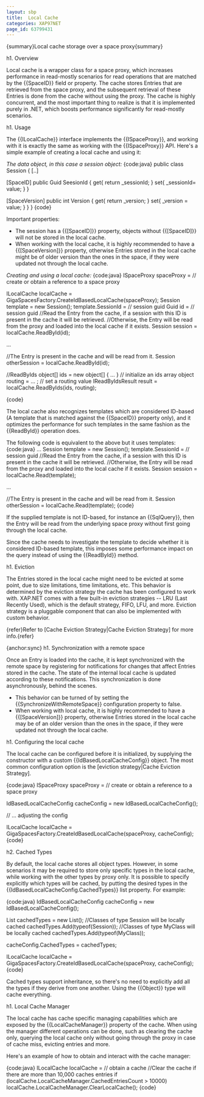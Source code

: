 ```yaml
---
layout: sbp
title:  Local Cache
categories: XAP97NET
page_id: 63799431
---
```


{summary}Local cache storage over a space proxy{summary}

h1. Overview

Local cache is a wrapper class for a space proxy, which increases performance in read-mostly scenarios for read operations that are matched by the {{SpaceID}} field or property. The cache stores Entries that are retrieved from the space proxy, and the subsequent retrieval of these Entries is done from the cache without using the proxy. The cache is highly concurrent, and the most important thing to realize is that it is implemented purely in .NET, which boosts performance significantly for read-mostly scenarios.

h1. Usage

The {{ILocalCache}} interface implements the {{ISpaceProxy}}, and working with it is exactly the same as working with the {{ISpaceProxy}} API. Here's a simple example of creating a local cache and using it:

*The data object, in this case a session object:*
{code:java}
public class Session
{
  [..]

  [SpaceID]
  public Guid SeesionId
  {
    get{ return _sessionId; }
    set{ _sessionId= value; }
  }

  [SpaceVersion]
  public int Version
  {
    get{ return _version; }
    set{ _version = value; }
  }
}
{code}

Important properties:
* The session has a {{\[SpaceID\]}} property, objects without {{\[SpaceID\]}} will not be stored in the local cache.
* When working with the local cache, it is highly recommended to have a {{\[SpaceVersion\]}} property, otherwise Entries stored in the local cache might be of older version than the ones in the space, if they were updated not through the local cache.

*Creating and using a local cache:*
{code:java}
ISpaceProxy spaceProxy = // create or obtain a reference to a space proxy

ILocalCache localCache = GigaSpacesFactory.CreateIdBasedLocalCache(spaceProxy);
Session template = new Session();
template.SessionId = // session guid
Guid id = // session guid
//Read the Entry from the cache, if a session with this ID is present in the cache it will be retrieved.
//Otherwise, the Entry will be read from the proxy and loaded into the local cache if it exists.
Session session = localCache.ReadById<Session>(id);

...

//The Entry is present in the cache and will be read from it.
Session otherSession = localCache.ReadById<Session>(id);

//ReadByIds
object[] ids = new object[] { ... } // initialize an ids array
object routing = ... ; // set a routing value
IReadByIdsResult<Session> result = localCache.ReadByIds<Session>(ids, routing);

{code}

The local cache also recognizes templates which are considered ID-based (A template that is matched against the {{SpaceID}} property only), and it optimizes the performance for such templates in the same fashion as the {{ReadById}} operation does.

The following code is equivalent to the above but it uses templates:
{code:java}
...
Session template = new Session();
template.SessionId = // session guid
//Read the Entry from the cache, if a session with this ID is present in the cache it will be retrieved.
//Otherwise, the Entry will be read from the proxy and loaded into the local cache if it exists.
Session session = localCache.Read(template);

...

//The Entry is present in the cache and will be read from it.
Session otherSession = localCache.Read(template);
{code}

If the supplied template is not ID-based, for instance an {{SqlQuery}}, then the Entry will be read from the underlying space proxy without first going through the local cache.

Since the cache needs to investigate the template to decide whether it is considered ID-based template, this imposes some performance impact on the query instead of using the {{ReadById}} method.

h1. Eviction

The Entries stored in the local cache might need to be evicted at some point, due to size limitations, time limitations, etc. This behavior is determined by the eviction strategy the cache has been configured to work with. XAP.NET comes with a few built-in eviction strategies -- LRU (Last Recently Used), which is the default strategy, FIFO, LFU, and more. Eviction strategy is a pluggable component that can also be implemented with custom behavior.

{refer}Refer to [Cache Eviction Strategy|Cache Eviction Strategy] for more info.{refer}

{anchor:sync}
h1. Synchronization with a remote space

Once an Entry is loaded into the cache, it is kept synchronized with the remote space by registering for notifications for changes that affect Entries stored in the cache. The state of the internal local cache is updated according to these notifications. This synchronization is done asynchronously, behind the scenes.
* This behavior can be turned of by setting the {{SynchronizeWithRemoteSpace}} configuration property to false.
* When working with local cache, it is highly recommended to have a {{\[SpaceVersion\]}} property, otherwise Entries stored in the local cache may be of an older version than the ones in the space, if they were updated not through the local cache.

h1. Configuring the local cache

The local cache can be configured before it is initialized, by supplying the constructor with a custom {{IdBasedLocalCacheConfig}} object. The most common configuration option is the [eviction strategy|Cache Eviction Strategy].

{code:java}
ISpaceProxy spaceProxy = // create or obtain a reference to a space proxy

IdBasedLocalCacheConfig cacheConfig = new IdBasedLocalCacheConfig();

// ... adjusting the config

ILocalCache localCache = GigaSpacesFactory.CreateIdBasedLocalCache(spaceProxy, cacheConfig);
{code}

h2. Cached Types

By default, the local cache stores all object types. However, in some scenarios it may be required to store only specific types in the local cache, while working with the other types by proxy only. It is possible to specify explicitly which types will be cached, by putting the desired types in the {{IdBasedLocalCacheConfig.CachedTypes}} list property. For example:

{code:java}
IdBasedLocalCacheConfig cacheConfig = new IdBasedLocalCacheConfig();

List<Type> cachedTypes = new List<Type>();
//Classes of type Session will be locally cached
cachedTypes.Add(typeof(Session));
//Classes of type MyClass will be locally cached
cachedTypes.Add(typeof(MyClass));

cacheConfig.CachedTypes = cachedTypes;

ILocalCache localCache = GigaSpacesFactory.CreateIdBasedLocalCache(spaceProxy, cacheConfig);
{code}

Cached types support inheritance, so there's no need to explicitly add all the types if they derive from one another. Using the {{Object}} type will cache everything.

h1. Local Cache Manager

The local cache has cache specific managing capabilities which are exposed by the {{LocalCacheManager}} property of the cache.
When using the manager different operations can be done, such as clearing the cache only, querying the local cache only without
going through the proxy in case of cache miss, evicting entries and more.

Here's an example of how to obtain and interact with the cache manager:

{code:java}
ILocalCache localCache = // obtain a cache
//Clear the cache if there are more than 10,000 caches entries
if (localCache.LocalCacheManager.CachedEntriesCount > 10000)
  localCache.LocalCacheManager.ClearLocalCache();
{code}